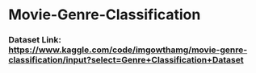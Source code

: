 # Movie-Genre-Classification
### Dataset Link: https://www.kaggle.com/code/imgowthamg/movie-genre-classification/input?select=Genre+Classification+Dataset
